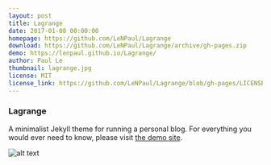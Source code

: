 ```yaml
---
layout: post
title: Lagrange
date: 2017-01-08 00:00:00
homepage: https://github.com/LeNPaul/Lagrange
download: https://github.com/LeNPaul/Lagrange/archive/gh-pages.zip
demo: https://lenpaul.github.io/Lagrange/
author: Paul Le
thumbnail: lagrange.jpg
license: MIT
license_link: https://github.com/LeNPaul/Lagrange/blob/gh-pages/LICENSE
---
```


### Lagrange

A minimalist Jekyll theme for running a personal blog. For everything you would ever need to know, please visit [the demo site](https://lenpaul.github.io/Lagrange/).

![alt text](https://cloud.githubusercontent.com/assets/8409329/21747617/7ef0e18e-d53a-11e6-8f90-8bb14b62ba20.jpg "Lagrange Demo Image")
